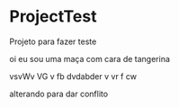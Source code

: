 # ProjectTest
Projeto para fazer teste

oi eu sou uma maça com cara de tangerina

vsvWv
	VG v fb
dvdabder
v
vr
f
cw

alterando para dar conflito
